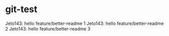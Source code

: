 # git-test

Jeto143: hello feature/better-readme 1
Jeto143: hello feature/better-readme 2
Jeto143: hello feature/better-readme 3

